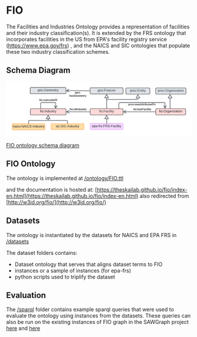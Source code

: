 # FIO

The Facilities and Industries Ontology provides a representation of facilities and their industry classification(s). It is extended by the FRS ontology that incorporates facilities in the US from EPA's facility registry service (<https://www.epa.gov/frs>) , and the NAICS and SIC ontologies that populate these two industry classification schemes.

## Schema Diagram

![FIO schema diagram](./ontology/FIO.png)

[FIO ontology schema diagram](https://lucid.app/lucidchart/0b649dc4-e466-4d29-ae34-5c0f113f5a46/edit?viewport_loc=-1453%2C-27%2C2951%2C1455%2Cq4u-GszAWYkJ&invitationId=inv_0e3483a0-96fc-4faf-8c17-1a5bf73fd23b)

 ## FIO Ontology
 The ontology is implemented at [/ontology/FIO.ttl](/ontology/FIO.ttl) 
 
 and the documentation is hosted at: [https://theskailab.github.io/fio/index-en.html](https://theskailab.github.io/fio/index-en.html) also redirected from [http://w3id.org/fio/](http://w3id.org/fio/)

 ## Datasets
 The ontology is instantiated by the datasets for NAICS and EPA FRS in [/datasets](/datasets)
 
 The dataset folders contains:
* Dataset ontology that serves that aligns dataset terms to FIO
* instances or a sample of instances (for epa-frs) 
* python scripts used to triplify the dataset

## Evaluation

The [/sparql](/sparql) folder contains example sparql queries that were used to evaluate the ontology using instances from the datasets. 
These queries can also be run on the existing instances of FIO graph in the SAWGraph project [here](https://gdb.acg.maine.edu:7201) and [here](https://frink.apps.renci.org/) 
